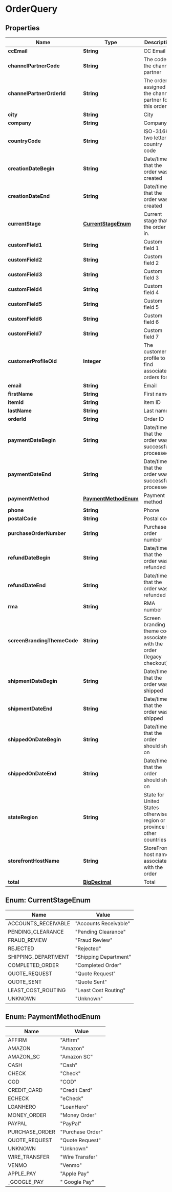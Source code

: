 
# OrderQuery

## Properties
Name | Type | Description | Notes
------------ | ------------- | ------------- | -------------
**ccEmail** | **String** | CC Email |  [optional]
**channelPartnerCode** | **String** | The code of the channel partner |  [optional]
**channelPartnerOrderId** | **String** | The order ID assigned by the channel partner for this order |  [optional]
**city** | **String** | City |  [optional]
**company** | **String** | Company |  [optional]
**countryCode** | **String** | ISO-3166 two letter country code |  [optional]
**creationDateBegin** | **String** | Date/time that the order was created |  [optional]
**creationDateEnd** | **String** | Date/time that the order was created |  [optional]
**currentStage** | [**CurrentStageEnum**](#CurrentStageEnum) | Current stage that the order is in. |  [optional]
**customField1** | **String** | Custom field 1 |  [optional]
**customField2** | **String** | Custom field 2 |  [optional]
**customField3** | **String** | Custom field 3 |  [optional]
**customField4** | **String** | Custom field 4 |  [optional]
**customField5** | **String** | Custom field 5 |  [optional]
**customField6** | **String** | Custom field 6 |  [optional]
**customField7** | **String** | Custom field 7 |  [optional]
**customerProfileOid** | **Integer** | The customer profile to find associated orders for |  [optional]
**email** | **String** | Email |  [optional]
**firstName** | **String** | First name |  [optional]
**itemId** | **String** | Item ID |  [optional]
**lastName** | **String** | Last name |  [optional]
**orderId** | **String** | Order ID |  [optional]
**paymentDateBegin** | **String** | Date/time that the order was successfully processed |  [optional]
**paymentDateEnd** | **String** | Date/time that the order was successfully processed |  [optional]
**paymentMethod** | [**PaymentMethodEnum**](#PaymentMethodEnum) | Payment method |  [optional]
**phone** | **String** | Phone |  [optional]
**postalCode** | **String** | Postal code |  [optional]
**purchaseOrderNumber** | **String** | Purchase order number |  [optional]
**refundDateBegin** | **String** | Date/time that the order was refunded |  [optional]
**refundDateEnd** | **String** | Date/time that the order was refunded |  [optional]
**rma** | **String** | RMA number |  [optional]
**screenBrandingThemeCode** | **String** | Screen branding theme code associated with the order (legacy checkout) |  [optional]
**shipmentDateBegin** | **String** | Date/time that the order was shipped |  [optional]
**shipmentDateEnd** | **String** | Date/time that the order was shipped |  [optional]
**shippedOnDateBegin** | **String** | Date/time that the order should ship on |  [optional]
**shippedOnDateEnd** | **String** | Date/time that the order should ship on |  [optional]
**stateRegion** | **String** | State for United States otherwise region or province for other countries |  [optional]
**storefrontHostName** | **String** | StoreFront host name associated with the order |  [optional]
**total** | [**BigDecimal**](BigDecimal.md) | Total |  [optional]


<a name="CurrentStageEnum"></a>
## Enum: CurrentStageEnum
Name | Value
---- | -----
ACCOUNTS_RECEIVABLE | &quot;Accounts Receivable&quot;
PENDING_CLEARANCE | &quot;Pending Clearance&quot;
FRAUD_REVIEW | &quot;Fraud Review&quot;
REJECTED | &quot;Rejected&quot;
SHIPPING_DEPARTMENT | &quot;Shipping Department&quot;
COMPLETED_ORDER | &quot;Completed Order&quot;
QUOTE_REQUEST | &quot;Quote Request&quot;
QUOTE_SENT | &quot;Quote Sent&quot;
LEAST_COST_ROUTING | &quot;Least Cost Routing&quot;
UNKNOWN | &quot;Unknown&quot;


<a name="PaymentMethodEnum"></a>
## Enum: PaymentMethodEnum
Name | Value
---- | -----
AFFIRM | &quot;Affirm&quot;
AMAZON | &quot;Amazon&quot;
AMAZON_SC | &quot;Amazon SC&quot;
CASH | &quot;Cash&quot;
CHECK | &quot;Check&quot;
COD | &quot;COD&quot;
CREDIT_CARD | &quot;Credit Card&quot;
ECHECK | &quot;eCheck&quot;
LOANHERO | &quot;LoanHero&quot;
MONEY_ORDER | &quot;Money Order&quot;
PAYPAL | &quot;PayPal&quot;
PURCHASE_ORDER | &quot;Purchase Order&quot;
QUOTE_REQUEST | &quot;Quote Request&quot;
UNKNOWN | &quot;Unknown&quot;
WIRE_TRANSFER | &quot;Wire Transfer&quot;
VENMO | &quot;Venmo&quot;
APPLE_PAY | &quot;Apple Pay&quot;
_GOOGLE_PAY | &quot; Google Pay&quot;



